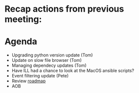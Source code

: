 # Recap actions from previous meeting:


# Agenda
- Upgrading python version update (Tom)
- Update on slow file browser (Tom)
- Managing dependecy updates (Tom)
- Have ILL had a chance to look at the MacOS ansible scripts?
- Event filtering update (Pete)
- Review [roadmap](https://github.com/mantidproject/roadmap/projects/1)
- AOB
